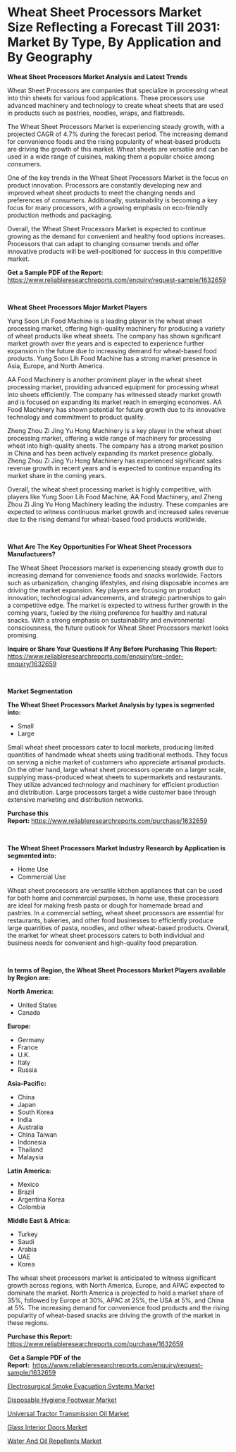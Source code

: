 <p><h1>Wheat Sheet Processors Market Size Reflecting a Forecast Till 2031: Market By Type, By Application and By Geography</h1></p><p><strong>Wheat Sheet Processors Market Analysis and Latest Trends</strong></p>
<p><p>Wheat Sheet Processors are companies that specialize in processing wheat into thin sheets for various food applications. These processors use advanced machinery and technology to create wheat sheets that are used in products such as pastries, noodles, wraps, and flatbreads.</p><p>The Wheat Sheet Processors Market is experiencing steady growth, with a projected CAGR of 4.7% during the forecast period. The increasing demand for convenience foods and the rising popularity of wheat-based products are driving the growth of this market. Wheat sheets are versatile and can be used in a wide range of cuisines, making them a popular choice among consumers.</p><p>One of the key trends in the Wheat Sheet Processors Market is the focus on product innovation. Processors are constantly developing new and improved wheat sheet products to meet the changing needs and preferences of consumers. Additionally, sustainability is becoming a key focus for many processors, with a growing emphasis on eco-friendly production methods and packaging.</p><p>Overall, the Wheat Sheet Processors Market is expected to continue growing as the demand for convenient and healthy food options increases. Processors that can adapt to changing consumer trends and offer innovative products will be well-positioned for success in this competitive market.</p></p>
<p><strong>Get a Sample PDF of the Report:&nbsp;</strong> <a href="https://www.reliableresearchreports.com/enquiry/request-sample/1632659">https://www.reliableresearchreports.com/enquiry/request-sample/1632659</a></p>
<p>&nbsp;</p>
<p><strong>Wheat Sheet Processors Major Market Players</strong></p>
<p><p>Yung Soon Lih Food Machine is a leading player in the wheat sheet processing market, offering high-quality machinery for producing a variety of wheat products like wheat sheets. The company has shown significant market growth over the years and is expected to experience further expansion in the future due to increasing demand for wheat-based food products. Yung Soon Lih Food Machine has a strong market presence in Asia, Europe, and North America.</p><p>AA Food Machinery is another prominent player in the wheat sheet processing market, providing advanced equipment for processing wheat into sheets efficiently. The company has witnessed steady market growth and is focused on expanding its market reach in emerging economies. AA Food Machinery has shown potential for future growth due to its innovative technology and commitment to product quality.</p><p>Zheng Zhou Zi Jing Yu Hong Machinery is a key player in the wheat sheet processing market, offering a wide range of machinery for processing wheat into high-quality sheets. The company has a strong market position in China and has been actively expanding its market presence globally. Zheng Zhou Zi Jing Yu Hong Machinery has experienced significant sales revenue growth in recent years and is expected to continue expanding its market share in the coming years.</p><p>Overall, the wheat sheet processing market is highly competitive, with players like Yung Soon Lih Food Machine, AA Food Machinery, and Zheng Zhou Zi Jing Yu Hong Machinery leading the industry. These companies are expected to witness continuous market growth and increased sales revenue due to the rising demand for wheat-based food products worldwide.</p></p>
<p>&nbsp;</p>
<p><strong>What Are The Key Opportunities For Wheat Sheet Processors Manufacturers?</strong></p>
<p><p>The Wheat Sheet Processors market is experiencing steady growth due to increasing demand for convenience foods and snacks worldwide. Factors such as urbanization, changing lifestyles, and rising disposable incomes are driving the market expansion. Key players are focusing on product innovation, technological advancements, and strategic partnerships to gain a competitive edge. The market is expected to witness further growth in the coming years, fueled by the rising preference for healthy and natural snacks. With a strong emphasis on sustainability and environmental consciousness, the future outlook for Wheat Sheet Processors market looks promising.</p></p>
<p><strong>Inquire or Share Your Questions If Any Before Purchasing This Report:</strong> <a href="https://www.reliableresearchreports.com/enquiry/pre-order-enquiry/1632659">https://www.reliableresearchreports.com/enquiry/pre-order-enquiry/1632659</a></p>
<p>&nbsp;</p>
<p><strong>Market Segmentation</strong></p>
<p><strong>The Wheat Sheet Processors Market Analysis by types is segmented into:</strong></p>
<p><ul><li>Small</li><li>Large</li></ul></p>
<p><p>Small wheat sheet processors cater to local markets, producing limited quantities of handmade wheat sheets using traditional methods. They focus on serving a niche market of customers who appreciate artisanal products. On the other hand, large wheat sheet processors operate on a larger scale, supplying mass-produced wheat sheets to supermarkets and restaurants. They utilize advanced technology and machinery for efficient production and distribution. Large processors target a wide customer base through extensive marketing and distribution networks.</p></p>
<p><strong>Purchase this Report:&nbsp;</strong><a href="https://www.reliableresearchreports.com/purchase/1632659">https://www.reliableresearchreports.com/purchase/1632659</a></p>
<p>&nbsp;</p>
<p><strong>The Wheat Sheet Processors Market Industry Research by Application is segmented into:</strong></p>
<p><ul><li>Home Use</li><li>Commercial Use</li></ul></p>
<p><p>Wheat sheet processors are versatile kitchen appliances that can be used for both home and commercial purposes. In home use, these processors are ideal for making fresh pasta or dough for homemade bread and pastries. In a commercial setting, wheat sheet processors are essential for restaurants, bakeries, and other food businesses to efficiently produce large quantities of pasta, noodles, and other wheat-based products. Overall, the market for wheat sheet processors caters to both individual and business needs for convenient and high-quality food preparation.</p></p>
<p>&nbsp;</p>
<p><strong>In terms of Region, the Wheat Sheet Processors Market Players available by Region are:</strong></p>
<p>
    <p> <strong> North America: </strong>
        <ul>
            <li>United States</li>
            <li>Canada</li>
        </ul>
        </p> 
    <p> <strong> Europe: </strong>
        <ul>
            <li>Germany</li>
            <li>France</li>
            <li>U.K.</li>
            <li>Italy</li>
            <li>Russia</li>
        </ul>
        </p> 
    <p> <strong> Asia-Pacific: </strong>
        <ul>
            <li>China</li>
            <li>Japan</li>
            <li>South Korea</li>
            <li>India</li>
            <li>Australia</li>
            <li>China Taiwan</li>
            <li>Indonesia</li>
            <li>Thailand</li>
            <li>Malaysia</li>
        </ul>
        </p> 
    <p> <strong> Latin America: </strong>
        <ul>
            <li>Mexico</li>
            <li>Brazil</li>
            <li>Argentina Korea</li>
            <li>Colombia</li>
        </ul>
        </p> 
    <p> <strong> Middle East & Africa: </strong>
        <ul>
            <li>Turkey</li>
            <li>Saudi</li>
            <li>Arabia</li>
            <li>UAE</li>
            <li>Korea</li>
        </ul>
    </p>
    </p>
<p><p>The wheat sheet processors market is anticipated to witness significant growth across regions, with North America, Europe, and APAC expected to dominate the market. North America is projected to hold a market share of 35%, followed by Europe at 30%, APAC at 25%, the USA at 5%, and China at 5%. The increasing demand for convenience food products and the rising popularity of wheat-based snacks are driving the growth of the market in these regions.</p></p>
<p><strong>Purchase this Report: </strong><a href="https://www.reliableresearchreports.com/purchase/1632659">https://www.reliableresearchreports.com/purchase/1632659</a></p>
<p>&nbsp;<strong>Get a Sample PDF of the Report:&nbsp;&nbsp;</strong><a href="https://www.reliableresearchreports.com/enquiry/request-sample/1632659">https://www.reliableresearchreports.com/enquiry/request-sample/1632659</a></p>
<p><strong></strong></p>
<p><p><a href="https://gratis-rainforest-2ca.notion.site/Electrosurgical-Smoke-Evacuation-Systems-Market-Centers-on-Aspects-such-as-Market-Growth-Market-Sha-09dcaec2c8034603902b7455540f81c4">Electrosurgical Smoke Evacuation Systems Market</a></p><p><a href="https://circular-yam-9b9.notion.site/Disposable-Hygiene-Footwear-Market-Dynamics-2024-2031-Also-about-Its-Market-Trends-Projections-an-813db3b1d95e421e9302cdd622459900">Disposable Hygiene Footwear Market</a></p><p><a href="https://view.publitas.com/reportprime-1/universal-tractor-transmission-oil-market-size-market-trends-and-growth-outlook-forecasted-for-period-from-2024-to-2031/">Universal Tractor Transmission Oil Market</a></p><p><a href="https://view.publitas.com/reportprime-1/glass-interior-doors-market-size-global-industry-overview-market-segmentation-and-forecast-2024-to-2031/">Glass Interior Doors Market</a></p><p><a href="https://github.com/wwwkeltoum/Market-Research-Report-List-2/blob/main/water-and-oil-repellents-market.md">Water And Oil Repellents Market</a></p></p>